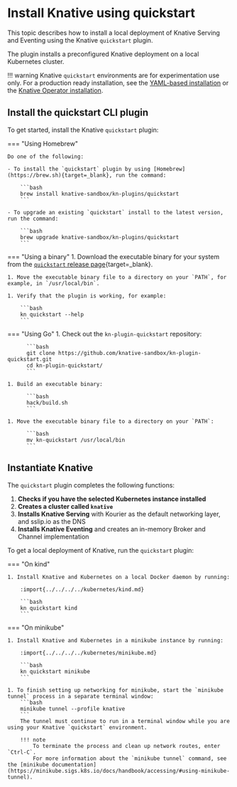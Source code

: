 # Install Knative using quickstart

This topic describes how to install a local deployment of Knative Serving and
Eventing using the Knative `quickstart` plugin.

The plugin installs a preconfigured Knative deployment on a local Kubernetes cluster.

!!! warning
    Knative `quickstart` environments are for experimentation use only.
    For a production ready installation, see the [YAML-based installation](/docs/install/yaml-install/)
    or the [Knative Operator installation](/docs/install/operator/knative-with-operators/).

## Install the quickstart CLI plugin

To get started, install the Knative `quickstart` plugin:

=== "Using Homebrew"

    Do one of the following:

    - To install the `quickstart` plugin by using [Homebrew](https://brew.sh){target=_blank}, run the command:

        ```bash
        brew install knative-sandbox/kn-plugins/quickstart
        ```

    - To upgrade an existing `quickstart` install to the latest version, run the command:

        ```bash
        brew upgrade knative-sandbox/kn-plugins/quickstart
        ```
=== "Using a binary"
    1. Download the executable binary for your system from the [`quickstart` release page](https://github.com/knative-sandbox/kn-plugin-quickstart/releases){target=_blank}.

    1. Move the executable binary file to a directory on your `PATH`, for example, in `/usr/local/bin`.

    1. Verify that the plugin is working, for example:

        ```bash
        kn quickstart --help
        ```

=== "Using Go"
    1. Check out the `kn-plugin-quickstart` repository:

          ```bash
          git clone https://github.com/knative-sandbox/kn-plugin-quickstart.git
          cd kn-plugin-quickstart/
          ```

    1. Build an executable binary:

          ```bash
          hack/build.sh
          ```

    1. Move the executable binary file to a directory on your `PATH`:

          ```bash
          mv kn-quickstart /usr/local/bin
          ```

## Instantiate Knative

The `quickstart` plugin completes the following functions:

1. **Checks if you have the selected Kubernetes instance installed**
1. **Creates a cluster called `knative`**
1. **Installs Knative Serving** with Kourier as the default networking layer, and sslip.io as the DNS
1. **Installs Knative Eventing** and creates an in-memory Broker and Channel implementation


To get a local deployment of Knative, run the `quickstart` plugin:

=== "On kind"

    1. Install Knative and Kubernetes on a local Docker daemon by running:

        :import{../../../../kubernetes/kind.md}

        ```bash
        kn quickstart kind
        ```

=== "On minikube"

    1. Install Knative and Kubernetes in a minikube instance by running:

        :import{../../../../kubernetes/minikube.md}

        ```bash
        kn quickstart minikube
        ```

    1. To finish setting up networking for minikube, start the `minikube tunnel` process in a separate terminal window:
        ```bash
        minikube tunnel --profile knative
        ```
        The tunnel must continue to run in a terminal window while you are using your Knative `quickstart` environment.

        !!! note
            To terminate the process and clean up network routes, enter `Ctrl-C`.
            For more information about the `minikube tunnel` command, see the [minikube documentation](https://minikube.sigs.k8s.io/docs/handbook/accessing/#using-minikube-tunnel).
